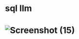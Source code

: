 # sql llm
# ![Screenshot (15)](https://github.com/adas754/sqlllm/assets/83580623/9787ade9-e20d-4b8c-9811-09ea693beab2)
